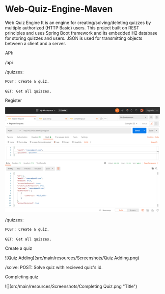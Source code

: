 # Web-Quiz-Engine-Maven

Web Quiz Engine It is an engine for creating/solving/deleting quizzes by multiple authorized (HTTP Basic) users. This project built on REST principles and uses Spring Boot framework and its embedded H2 database for storing quizzes and users. JSON is used for transmitting objects between a client and a server.

API:

/api

/quizzes:

    POST: Create a quiz.

    GET: Get all quizzes.
 
 Register
 
 
![](src/main/resources/Screenshots/Register.png)

/quizzes:

    POST: Create a quiz.
    
    GET: Get all quizzes.
 

 
 
 Create a quiz
 
 
 
 ![Quiz Adding](src/main/resources/Screenshots/Quiz Adding.png)
 
 
/solve:
    POST: Solve quiz with recieved quiz's id.
    
   
   Completing quiz
   
  
  ![](src/main/resources/Screenshots/Completing Quiz.png "Title")
 
  
 
 
 
 
 
 
 
 
 
 
 
 
 
 
 
 
 
 
 
 
 
 
 
 
 
 
 
 
 
 
 
 
 
 
 
 
 
 
 
 
 
 
 
 
 
 
 
 
 
 
 
 
 
 
 
 
 
 
 
 
 
 
 
 
 
 
 
 
 
 
 
 
 
 
 
 
 
 
 
 
 
 
 
 
 
 
 
 
 
 
 
 
 
 
 
 
 
 
 
 
 
 
 
 
 
 
 
 
 
 
 
 
 
 
 
 
 
 
 
 
 
 
 
 
 
 
 
 
 
 
 
 
 
 
 
 
 
 
 
 
 
 
 
 
 
 
 
 
 
 
 
 
 
 
 
 
 
 
